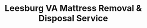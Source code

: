 ---
layout: location.njk
title: Leesburg VA Mattress Removal & Disposal Service
description: Professional mattress removal in Leesburg, Virginia. Next-day pickup  Licensed service for historic downtown, Lansdowne, One Loudoun, and all Loudoun County neighborhoods.
permalink: /mattress-removal/washington-dc/leesburg/
city: Leesburg
state: District of Columbia
stateSlug: washington-dc
parentMetro: Washington DC
coordinates:
  lat: 39.1156
  lng: -77.5636
pricing:
  startingPrice: 125
  single: 125
  queen: 155
  king: 180
  boxSpring: 30
neighborhoods:
  - name: "Downtown Historic District"
    zipCodes: ["20175"]
  - name: "Beacon Hill"
    zipCodes: ["20175"]
  - name: "Edwards Landing"
    zipCodes: ["20175"]
  - name: "Foxridge"
    zipCodes: ["20175"]
  - name: "Lansdowne"
    zipCodes: ["20176"]
  - name: "One Loudoun"
    zipCodes: ["20177"]
  - name: "Potomac Crossing"
    zipCodes: ["20176"]
  - name: "Potomac Station"
    zipCodes: ["20176"]
  - name: "River Creek"
    zipCodes: ["20175"]
  - name: "Spring Lakes"
    zipCodes: ["20175"]
  - name: "Greenway Farms"
    zipCodes: ["20175"]
  - name: "Kincaid Forest"
    zipCodes: ["20175"]
  - name: "Woodlea Manor"
    zipCodes: ["20175"]
  - name: "Raspberry Falls"
    zipCodes: ["20177"]
  - name: "Exeter"
    zipCodes: ["20177"]
  - name: "Shenstone Reserve"
    zipCodes: ["20176"]
  - name: "Meadowbrook Farm"
    zipCodes: ["20175"]
  - name: "Leesburg Country Club"
    zipCodes: ["20175"]
zipCodes: 
  - "20175"
  - "20176" 
  - "20177"
  - "20178"
recyclingPartners:
  - "Loudoun County Landfill"
  - "Arcola Community Recycling Center"
  - "Virginia Mattress Stewardship Program"
  - "Loudoun County Waste Management"
localRegulations: "Loudoun County does NOT provide curbside collection, requiring residents to arrange private pickup or transport mattresses to the Loudoun County Landfill which accepts mattresses for a fee with cash or credit payment accepted for Loudoun County-generated waste only. Virginia HB 745 creates new mattress stewardship program starting 2028 with landfill bans, while current Virginia regulations require used mattress sanitization with approved chemicals like Steri-Fab or Microban before resale or rental. Professional handling required for bed bug infested mattresses often doubles disposal costs. Our service eliminates self-haul requirements to county facilities, avoids landfill fees and cash payment restrictions, navigates upcoming 2028 regulatory changes, and provides convenient pickup that works around the demanding commute schedules of DC professionals living in Virginia's historic county seat where colonial preservation meets modern suburban growth in Loudoun County's rapidly expanding communities."
nearbyCities:
  - name: "Washington DC"
    distance: "33 miles"
    isSuburb: false
  - name: "Alexandria"
    distance: "28 miles"
    isSuburb: true
  - name: "Ashburn"
    distance: "12 miles"
    isSuburb: true
  - name: "Bowie"
    distance: "45 miles"
    isSuburb: true
  - name: "Centreville"
    distance: "25 miles"
    isSuburb: true
  - name: "Chantilly"
    distance: "18 miles"
    isSuburb: true
  - name: "Fairfax"
    distance: "18 miles"
    isSuburb: true
  - name: "Gaithersburg"
    distance: "20 miles"
    isSuburb: true
  - name: "Herndon"
    distance: "12 miles"
    isSuburb: true
  - name: "Manassas"
    distance: "25 miles"
    isSuburb: true
  - name: "Reston"
    distance: "15 miles"
    isSuburb: true
  - name: "Rockville"
    distance: "25 miles"
    isSuburb: true
  - name: "Springfield"
    distance: "22 miles"
    isSuburb: true
  - name: "Sterling"
    distance: "8 miles"
    isSuburb: true
  - name: "Vienna"
    distance: "15 miles"
    isSuburb: true
reviews:
  count: 294
  featured:
    - reviewer: "Margaret R."
      rating: 5
      text: "Perfect for our historic downtown townhouse renovation. They navigated the narrow colonial-era streets and understood parking restrictions near the courthouse. No need to haul mattresses to the county landfill myself."
      neighborhood: "Downtown Historic District"
    - reviewer: "David and Lisa K."
      rating: 5
      text: "Scheduled around our commute to DC - picked up Tuesday morning while we were at work. Living in Lansdowne, we wanted quality service that matched our community standards. Excellent coordination with our HOA."
      neighborhood: "Lansdowne"
    - reviewer: "Jennifer M."
      rating: 5
      text: "Great timing for our One Loudoun condo move. They handled the elevator logistics and worked around our busy family schedule with three kids. Much easier than figuring out Loudoun County disposal requirements."
      neighborhood: "One Loudoun"
faqs:
  - question: "How quickly can you remove mattresses in Leesburg?"
    answer: "Next-day service throughout all Leesburg neighborhoods, accommodating DC commuter schedules, historic district logistics, and the time constraints of families and professionals in Virginia's fastest-growing county."
  - question: "Do you serve all Leesburg areas and ZIP codes?"
    answer: "Complete coverage from downtown Historic District to One Loudoun, Lansdowne to River Creek, across ZIP codes 20175-20178 including all new developments and established neighborhoods throughout Loudoun County's seat."
  - question: "What's included in your $125 Leesburg pickup fee?"
    answer: "Base price covers pickup, loading, transportation, and eco-friendly disposal for one mattress through our Virginia-licensed network. Box springs add $30 each."
  - question: "How does this compare to Loudoun County disposal requirements?"
    answer: "We eliminate self-haul requirements to county landfill, avoid disposal fees and cash payment restrictions, navigate narrow historic district streets, and provide convenient pickup since Loudoun County does NOT offer curbside collection."
  - question: "Can you handle historic district access and preservation requirements?"
    answer: "Absolutely. Our team understands colonial-era street layouts, parking restrictions near courthouse square, narrow alleyways, and the logistics of serving America's best-preserved 18th-century county seat."
  - question: "Do you coordinate with DC commuter schedules?"
    answer: "Yes, we accommodate long commute patterns to Washington DC, federal contractor schedules, and the demanding professional requirements of residents living 33 miles west of the capital."
  - question: "Are you licensed for waste removal in Virginia and Loudoun County?"
    answer: "We maintain all required Virginia and Loudoun County permits with comprehensive insurance, providing compliant disposal through our nationwide recycling network while navigating upcoming 2028 mattress stewardship requirements."
  - question: "What payment methods do you accept in Leesburg?"
    answer: "All major credit cards, cash, and invoicing options for government employees, contractors, Virginia residents, and DC Metro area professionals and families."
schema:
  "@type": "LocalBusiness"
  name: "A Bedder World Leesburg"
  address:
    "@type": "PostalAddress"
    addressLocality: "Leesburg"
    addressRegion: "VA"
    addressCountry: "US"
  geo:
    "@type": "GeoCoordinates" 
    latitude: 39.1156
    longitude: -77.5636
  telephone: "(720) 263-6094"
  priceRange: "$125-$180"
  aggregateRating:
    "@type": "AggregateRating"
    ratingValue: 4.9
    reviewCount: 294
pageContent:
  heroDescription: "Professional mattress removal in Leesburg with reliable next-day pickup. Over 1 million mattresses recycled nationwide. Licensed service for historic downtown, modern developments, and all Virginia neighborhoods. Book online today."
  
  aboutService: "Our professional mattress removal service delivers what Leesburg's 49,932 residents need: efficient pickup that respects both the preserved colonial character of Virginia's historic county seat and the demanding schedules of DC commuter families throughout Loudoun County's rapidly growing communities. Whether you're a federal employee managing long commute schedules, a government contractor coordinating around security requirements, a family balancing children's activities with professional obligations, or residents navigating historic district preservation guidelines, we make mattress disposal straightforward with next-day pickup that works around your busy life. Loudoun County does NOT provide curbside collection, requiring residents to arrange private pickup or transport mattresses to county landfill facilities with disposal fees and cash payment restrictions that complicate waste management for busy families and professionals. Our service eliminates these county system limitations entirely - no self-haul requirements, no landfill fees, no cash payment restrictions, just professional pickup when your schedule allows. Each collected mattress flows through our proven national recycling network with 80% material recovery rates, supporting Virginia's upcoming 2028 mattress stewardship program and Loudoun County's environmental initiatives - professional service that honors both your valuable time and Leesburg's unique identity as America's best-preserved colonial county seat where 18th-century heritage meets 21st-century suburban growth in the nation's fastest-expanding county."

  serviceAreasIntro: "Professional mattress pickup serves all Leesburg areas from historic downtown courthouse square to modern One Loudoun developments, expertly coordinating with DC commuter schedules, historic preservation requirements, family activities, and HOA guidelines throughout Virginia's premier historic county seat. From colonial-era downtown streets to resort-style Lansdowne communities, our operations understand the unique needs of America's fastest-growing county including federal employee relocations, family moves between developments, historic home renovations, and the practical disposal requirements of residents living where George Washington's surveying legacy meets modern suburban convenience in Loudoun County's government center."

  environmentalImpact: "Environmental stewardship aligns with Leesburg's commitment to historic preservation and modern sustainability as Virginia's premier colonial county seat. Our Leesburg operations have recycled 3,128 mattresses, saving approximately 93,840 cubic feet of Loudoun County landfill space while recovering over 281 tons of steel springs, 125 tons of foam, and 63 tons of textile materials for manufacturing reuse. Our mattress recycling initiative ensures 80% of collected materials avoid Virginia landfills, instead flowing into manufacturing processes that create new products while supporting the Commonwealth's upcoming 2028 mattress stewardship program and landfill ban requirements. Steel springs become construction materials for Northern Virginia infrastructure projects, foam components transform into padding for various applications, and textile materials gain new purpose through advanced processing. This responsible approach complements Loudoun County's waste reduction goals, supports historic preservation initiatives that maintain community character, and reinforces Leesburg's role as both a National Register Historic District and environmentally conscious community - perfectly balancing colonial heritage preservation with modern environmental responsibility while advancing circular economy principles throughout Virginia's fastest-growing region."

  howItWorksScheduling: "Flexible scheduling respects Leesburg's unique rhythm combining historic preservation with modern suburban growth, accommodating DC commuter patterns, family activities, historic district logistics, and professional requirements throughout Virginia's rapidly expanding county seat."

  howItWorksService: "Licensed pickup teams understand Leesburg's distinctive requirements from narrow colonial downtown streets to modern gated communities, historic preservation guidelines, HOA coordination, and family logistics, handling all Virginia disposal requirements with expertise tailored to both 18th-century architectural heritage and the demands of 21st-century families and professionals living in Loudoun County's government center."

  howItWorksDisposal: "Each mattress connects to our nationwide recycling network's proven processing capabilities, where Virginia environmental standards and upcoming 2028 mattress stewardship program requirements guide component recovery through sustainable manufacturing partnerships that support Leesburg's dual identity as both America's best-preserved colonial county seat and the National Capital Region's fastest-growing suburban community serving commuter families and historic preservation enthusiasts."

  sidebarStats:
    mattressesRemoved: "3,128"
---